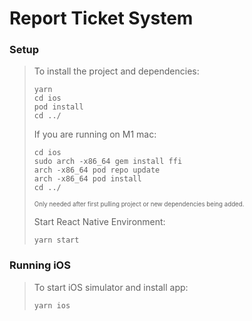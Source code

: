 # Report Ticket System

### Setup

> To install the project and dependencies:
>
> ```
> yarn
> cd ios
> pod install
> cd ../
> ```
>
> If you are running on M1 mac:
>
> ```
> cd ios
> sudo arch -x86_64 gem install ffi
> arch -x86_64 pod repo update
> arch -x86_64 pod install
> cd ../
> ```
>
> <sub><sup>Only needed after first pulling project or new dependencies being added.</sub></sup>
>
> Start React Native Environment:
>
> ```
> yarn start
> ```

### Running iOS

> To start iOS simulator and install app:
>
> ```
> yarn ios
> ```
